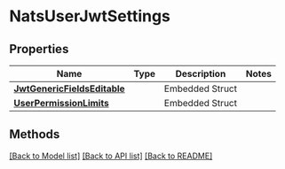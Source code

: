 # NatsUserJwtSettings

## Properties

Name | Type | Description | Notes
------------ | ------------- | ------------- | -------------
 | [**JwtGenericFieldsEditable**](JwtGenericFieldsEditable.md) |   | Embedded Struct
 | [**UserPermissionLimits**](UserPermissionLimits.md) |   | Embedded Struct

## Methods


[[Back to Model list]](../README.md#documentation-for-models) [[Back to API list]](../README.md#documentation-for-api-endpoints) [[Back to README]](../README.md)


